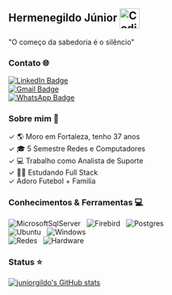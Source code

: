 ## **Hermenegildo Júnior** <img alt="Coding Gif" src="https://media2.giphy.com/media/du3J3cXyzhj75IOgvA/giphy.gif?cid=790b76118849e7b024333f0377101b6f9d71150022128261&rid=giphy.gif&ct=g" height="40" width="40" align="center"/>&nbsp;<br/> 

"O começo da sabedoria é o silêncio"


### Contato 🌐


[![LinkedIn Badge](https://shields.io/badge/-JúniorGildo-blue?style=flate-square&logo=Linkedin&logoColor=white&link=https://www.linkedin.com/in/j%C3%BAnior-gildo-729764214/)](https://www.linkedin.com/in/j%C3%BAnior-gildo-729764214/) </br>
[![Gmail Badge](https://shields.io/badge/-juniorcm1803@gmail.com-c14438?style=flate-square&logo=Gmail&logoColor=white&link=mailto:juniorcm1803@gmail.com)](mailto:juniorcm1803@gmail.com) </br>
[![WhatsApp Badge](https://shields.io/badge/-85987200755-34af23?style=flate-square&logo=WhatsApp&logoColor=white&link=https://web.whatsapp.com/)](https://web.whatsapp.com/) </br>



### Sobre mim 🎯

✓ 🌎 Moro em Fortaleza, tenho 37 anos  </br>
✓ 🎓 5 Semestre Redes e Computadores  </br>
✓ 💻 Trabalho como Analista de Suporte   </br>
✓ 👨‍💻 Estudando Full Stack </br>
✓  Adoro Futebol + Familia </br>



### Conhecimentos & Ferramentas 💻
![MicrosoftSqlServer](https://img.shields.io/badge/-SqlServer-f1f1f1?style=flate-square&logo=MicrosoftSqlServer&logoColor=black) &nbsp; 
![Firebird](https://img.shields.io/badge/-Firebird-eeac0f?style=flate-square&logo=Firebirdsql&logoColor=white) &nbsp; 
![Postgres](https://img.shields.io/badge/-Postgres-008bb9?style=flate-square&logo=PostGreSQL&logoColor=white) &nbsp; </br>
![Ubuntu](https://img.shields.io/badge/-Ubuntu-DD4814?style=flate-square&logo=Ubuntu&logoColor=white) &nbsp;
![Windows](https://img.shields.io/badge/-Windows-007BD7?style=flate-square&logo=windows&logoColor=white) &nbsp; </br>
![Redes](https://img.shields.io/badge/-Redes-007BD7?style=flate-square&logo=wireless&logoColor=white) &nbsp; 
![Hardware](https://img.shields.io/badge/-Hardware-007BD7?style=flate-square&logo=hardware&logoColor=white) &nbsp; </br>
                                                                                                                 
                                                                                                                 
### Status ⭐



[![juniorgildo's GitHub stats](https://github-readme-stats.vercel.app/api?username=juniorgildo&show_icons=true&count_private=true&theme=codeSTACKr&title_color=00acee&icon_color=FF0000)](https://github.com/juniorgildo)

